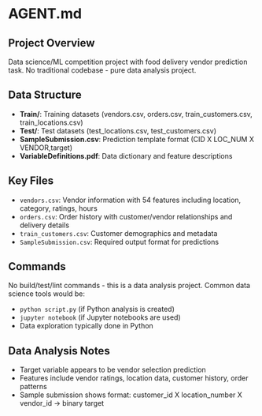 # AGENT.md

## Project Overview
Data science/ML competition project with food delivery vendor prediction task. No traditional codebase - pure data analysis project.

## Data Structure
- **Train/**: Training datasets (vendors.csv, orders.csv, train_customers.csv, train_locations.csv)
- **Test/**: Test datasets (test_locations.csv, test_customers.csv)
- **SampleSubmission.csv**: Prediction template format (CID X LOC_NUM X VENDOR,target)
- **VariableDefinitions.pdf**: Data dictionary and feature descriptions

## Key Files
- `vendors.csv`: Vendor information with 54 features including location, category, ratings, hours
- `orders.csv`: Order history with customer/vendor relationships and delivery details
- `train_customers.csv`: Customer demographics and metadata
- `SampleSubmission.csv`: Required output format for predictions

## Commands
No build/test/lint commands - this is a data analysis project. Common data science tools would be:
- `python script.py` (if Python analysis is created)
- `jupyter notebook` (if Jupyter notebooks are used)
- Data exploration typically done in Python

## Data Analysis Notes
- Target variable appears to be vendor selection prediction
- Features include vendor ratings, location data, customer history, order patterns
- Sample submission shows format: customer_id X location_number X vendor_id → binary target
